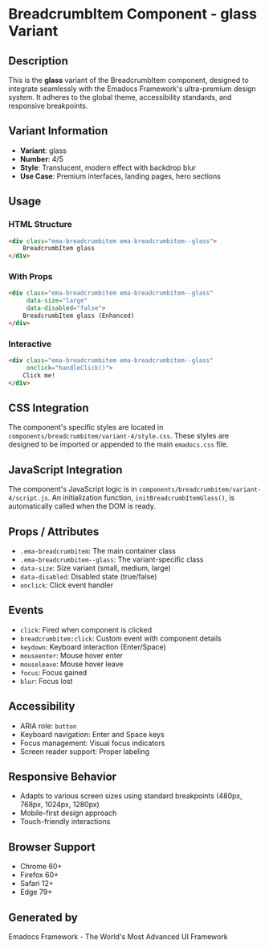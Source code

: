# BreadcrumbItem Component - glass Variant

## Description
This is the **glass** variant of the BreadcrumbItem component, designed to integrate seamlessly with the Emadocs Framework's ultra-premium design system. It adheres to the global theme, accessibility standards, and responsive breakpoints.

## Variant Information
- **Variant**: glass
- **Number**: 4/5
- **Style**: Translucent, modern effect with backdrop blur
- **Use Case**: Premium interfaces, landing pages, hero sections

## Usage

### HTML Structure
```html
<div class="ema-breadcrumbitem ema-breadcrumbitem--glass">
    BreadcrumbItem glass
</div>
```

### With Props
```html
<div class="ema-breadcrumbitem ema-breadcrumbitem--glass" 
     data-size="large" 
     data-disabled="false">
    BreadcrumbItem glass (Enhanced)
</div>
```

### Interactive
```html
<div class="ema-breadcrumbitem ema-breadcrumbitem--glass" 
     onclick="handleClick()">
    Click me!
</div>
```

## CSS Integration
The component's specific styles are located in `components/breadcrumbitem/variant-4/style.css`. These styles are designed to be imported or appended to the main `emadocs.css` file.

## JavaScript Integration
The component's JavaScript logic is in `components/breadcrumbitem/variant-4/script.js`. An initialization function, `initBreadcrumbItemGlass()`, is automatically called when the DOM is ready.

## Props / Attributes
- `.ema-breadcrumbitem`: The main container class
- `.ema-breadcrumbitem--glass`: The variant-specific class
- `data-size`: Size variant (small, medium, large)
- `data-disabled`: Disabled state (true/false)
- `onclick`: Click event handler

## Events
- `click`: Fired when component is clicked
- `breadcrumbitem:click`: Custom event with component details
- `keydown`: Keyboard interaction (Enter/Space)
- `mouseenter`: Mouse hover enter
- `mouseleave`: Mouse hover leave
- `focus`: Focus gained
- `blur`: Focus lost

## Accessibility
- ARIA role: `button`
- Keyboard navigation: Enter and Space keys
- Focus management: Visual focus indicators
- Screen reader support: Proper labeling

## Responsive Behavior
- Adapts to various screen sizes using standard breakpoints (480px, 768px, 1024px, 1280px)
- Mobile-first design approach
- Touch-friendly interactions

## Browser Support
- Chrome 60+
- Firefox 60+
- Safari 12+
- Edge 79+

## Generated by
Emadocs Framework - The World's Most Advanced UI Framework
